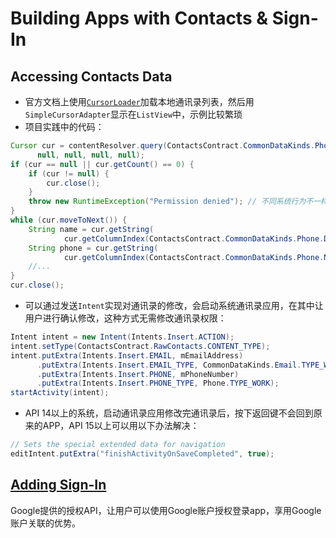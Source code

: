 # Building Apps with Contacts & Sign-In

## Accessing Contacts Data
+  官方文档上使用[`CursorLoader`](http://developer.android.com/reference/android/support/v4/content/CursorLoader.html)加载本地通讯录列表，然后用`SimpleCursorAdapter`显示在`ListView`中，示例比较繁琐
+  项目实践中的代码：

```java
Cursor cur = contentResolver.query(ContactsContract.CommonDataKinds.Phone.CONTENT_URI, 
      null, null, null, null);
if (cur == null || cur.getCount() == 0) {
    if (cur != null) {
        cur.close();
    }
    throw new RuntimeException("Permission denied"); // 不同系统行为不一样，有的是cursor为null，有的是cursor数据为空
}
while (cur.moveToNext()) {
    String name = cur.getString(
            cur.getColumnIndex(ContactsContract.CommonDataKinds.Phone.DISPLAY_NAME));
    String phone = cur.getString(
            cur.getColumnIndex(ContactsContract.CommonDataKinds.Phone.NUMBER));
    //...
}
cur.close();
```

+  可以通过发送`Intent`实现对通讯录的修改，会启动系统通讯录应用，在其中让用户进行确认修改，这种方式无需修改通讯录权限：

```java
Intent intent = new Intent(Intents.Insert.ACTION);
intent.setType(ContactsContract.RawContacts.CONTENT_TYPE);
intent.putExtra(Intents.Insert.EMAIL, mEmailAddress)
      .putExtra(Intents.Insert.EMAIL_TYPE, CommonDataKinds.Email.TYPE_WORK)
      .putExtra(Intents.Insert.PHONE, mPhoneNumber)
      .putExtra(Intents.Insert.PHONE_TYPE, Phone.TYPE_WORK);
startActivity(intent);
```

+  API 14以上的系统，启动通讯录应用修改完通讯录后，按下返回键不会回到原来的APP，API 15以上可以用以下办法解决：

```java
// Sets the special extended data for navigation
editIntent.putExtra("finishActivityOnSaveCompleted", true);
```

## [Adding Sign-In](http://developer.android.com/intl/zh-cn/training/sign-in/index.html)
Google提供的授权API，让用户可以使用Google账户授权登录app，享用Google账户关联的优势。
